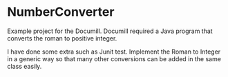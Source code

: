 # NumberConverter
Example project for the Documill. Documill required a Java program that converts the roman to positive integer. 

I have done some extra such as Junit test. Implement the Roman to Integer in a generic way so that many other 
conversions can be added in the same class easily. 
